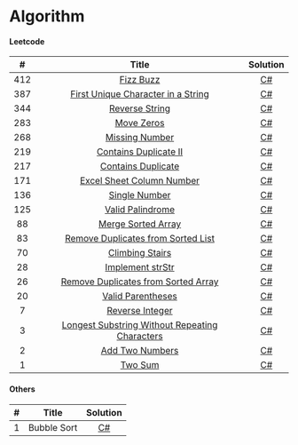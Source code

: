 # **Algorithm**
#### Leetcode

\#           | Title  | Solution |
:--------------:|:-----:|:-----:|
412 | [Fizz Buzz](https://leetcode.com/problems/fizz-buzz/) | [C#](https://github.com/brandt84828/leetcode/blob/7bffce70a1682fd012a6ab7a332f3d05931d3155/C%23/FizzBuzz.cs)
387 | [First Unique Character in a String](https://leetcode.com/problems/first-unique-character-in-a-string/) | [C#](https://github.com/brandt84828/leetcode/blob/b4ceb675ee9a2beddbd68c22d588f07b8119d5da/C%23/FirstUniqueCharacterInAString.cs)
344 | [Reverse String](https://leetcode.com/problems/reverse-string/) | [C#](https://github.com/brandt84828/leetcode/blob/27d5d57513206e842d58a706fa99a1731cb015c3/C%23/ReverseString.cs)
283 | [Move Zeros](https://leetcode.com/problems/move-zeroes/) | [C#](https://github.com/brandt84828/leetcode/blob/b4ceb675ee9a2beddbd68c22d588f07b8119d5da/C%23/MoveZeros.cs)
268 | [Missing Number](https://leetcode.com/problems/missing-number/) | [C#](https://github.com/brandt84828/leetcode/blob/b4ceb675ee9a2beddbd68c22d588f07b8119d5da/C%23/MissingNumber.cs)
219 | [Contains Duplicate II](https://leetcode.com/problems/contains-duplicate-ii/) | [C#](https://github.com/brandt84828/leetcode/blob/23ded447136704a85494852af7d741d9e10aba08/C%23/ContainDuplcateTwo.cs)
217 | [Contains Duplicate](https://leetcode.com/problems/contains-duplicate/) | [C#](https://github.com/brandt84828/leetcode/blob/198ef3a136de19df1de207387ba9875ed06af477/C%23/ContainDuplcate.cs) |
171 | [Excel Sheet Column Number](https://leetcode.com/problems/excel-sheet-column-number/) | [C#](https://github.com/brandt84828/leetcode/blob/d775dc97d2ea79aee01d6b942d3e0e6d7fb66b37/C%23/ExcelSheetColumnNumber.cs)
136 | [Single Number](https://leetcode.com/problems/single-number/) | [C#](https://github.com/brandt84828/leetcode/blob/b4ceb675ee9a2beddbd68c22d588f07b8119d5da/C%23/SingleNumber.cs)
125 | [Valid Palindrome](https://leetcode.com/problems/valid-palindrome/) | [C#](https://github.com/brandt84828/leetcode/blob/b4ceb675ee9a2beddbd68c22d588f07b8119d5da/C%23/ValidPalindrome.cs)
88 | [Merge Sorted Array](https://leetcode.com/problems/merge-sorted-array/) | [C#](https://github.com/brandt84828/leetcode/blob/27d5d57513206e842d58a706fa99a1731cb015c3/C%23/MergeSortedArray.cs)
83 | [Remove Duplicates from Sorted List](https://leetcode.com/problems/remove-duplicates-from-sorted-list/) | [C#]()
70 | [Climbing Stairs](https://leetcode.com/problems/climbing-stairs/) | [C#](https://github.com/brandt84828/leetcode/blob/7bffce70a1682fd012a6ab7a332f3d05931d3155/C%23/Climbing%20Stairs.cs)
28 | [Implement strStr](https://leetcode.com/problems/implement-strstr/) | [C#](https://github.com/brandt84828/leetcode/blob/27d5d57513206e842d58a706fa99a1731cb015c3/C%23/strStr.cs)
26 | [Remove Duplicates from Sorted Array](https://leetcode.com/problems/remove-duplicates-from-sorted-array/) | [C#](https://github.com/brandt84828/leetcode/blob/b4ceb675ee9a2beddbd68c22d588f07b8119d5da/C%23/RemoveDuplicatesFromSortedArray.cs)
20 | [Valid Parentheses](https://leetcode.com/problems/valid-parentheses/) | [C#](https://github.com/brandt84828/leetcode/blob/b4ceb675ee9a2beddbd68c22d588f07b8119d5da/C%23/ValidParentheses.cs)
7 | [Reverse Integer](https://leetcode.com/problems/reverse-integer/) | [C#](https://github.com/brandt84828/leetcode/blob/b4ceb675ee9a2beddbd68c22d588f07b8119d5da/C%23/ReverseInteger.cs)
3 | [Longest Substring Without Repeating Characters](https://leetcode.com/problems/longest-substring-without-repeating-characters/) | [C#](https://github.com/brandt84828/leetcode/blob/0015eeb725bcc4c47e57fc889381cee7d6f9b6a6/C%23/Longest%20Substring%20Without%20Repeating%20Characters.cs)
2 | [Add Two Numbers](https://leetcode.com/problems/add-two-numbers/) | [C#](https://github.com/brandt84828/leetcode/blob/fe789dca8bfa162c4e8b2255d0234c19262540ed/C%23/AddTwoNumbers.cs)
1 | [Two Sum](https://leetcode.com/problems/two-sum/) | [C#](https://github.com/brandt84828/leetcode/blob/198ef3a136de19df1de207387ba9875ed06af477/C%23/TwoSum.cs) |


#### Others
\#           | Title  | Solution |
:--------------:|:-----:|:-----:|
1 | Bubble Sort |  [C#](https://github.com/brandt84828/leetcode/blob/198ef3a136de19df1de207387ba9875ed06af477/C%23/BubbleSort.cs) |
